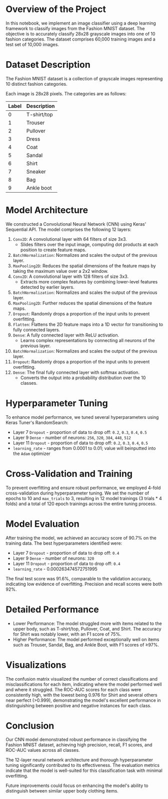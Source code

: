# Overview of the Project
In this notebook, we implement an image classifier using a deep learning framework to classify images from the Fashion MNIST dataset. The objective is to accurately classify 28x28 grayscale images into one of 10 fashion categories. The dataset comprises 60,000 training images and a test set of 10,000 images.

# Dataset Description
The Fashion MNIST dataset is a collection of grayscale images representing 10 distinct fashion categories.

Each image is 28x28 pixels. The categories are as follows:

| Label | Description |
|-------|-------------|
| 0     | T-shirt/top |
| 1     | Trouser     |
| 2     | Pullover    |
| 3     | Dress       |
| 4     | Coat        |
| 5     | Sandal      |
| 6     | Shirt       |
| 7     | Sneaker     |
| 8     | Bag         |
| 9     | Ankle boot  |

# Model Architecture
We constructed a Convolutional Neural Network (CNN) using Keras' Sequential API. The model comprises the following 12 layers:
1. `Conv2D`: A convolutional layer with 64 filters of size 3x3.
    - Slides filters over the input image, computing dot products at each position to create feature maps.
2. `BatchNormalization`: Normalizes and scales the output of the previous layer.
3. `MaxPooling2D`: Reduces the spatial dimensions of the feature maps by taking the maximum value over a 2x2 window.
4. `Conv2D`: A convolutional layer with 128 filters of size 3x3.
    - Extracts more complex features by combining lower-level features detected by earlier layers.
5. `BatchNormalization`: Normalizes and scales the output of the previous layer.
6. `MaxPooling2D`: Further reduces the spatial dimensions of the feature maps.
7. `Dropout`: Randomly drops a proportion of the input units to prevent overfitting.
8. `Flatten`: Flattens the 2D feature maps into a 1D vector for transitioning to fully connected layers.
9. `Dense`: A fully connected layer with ReLU activation.
    - Learns complex representations by connecting all neurons of the previous layer.
10. `BatchNormalization`: Normalizes and scales the output of the previous layer.
11. `Dropout`: Randomly drops a proportion of the input units to prevent overfitting.
12. `Dense`: The final fully connected layer with softmax activation.
    - Converts the output into a probability distribution over the 10 classes.

# Hyperparameter Tuning
To enhance model performance, we tuned several hyperparameters using Keras Tuner's RandomSearch:
- Layer 7 `Dropout` - proportion of data to drop off: `0.2`, `0.3`, `0.4`, `0.5`
- Layer 9 `Dense` - number of neurons: `256`, `320`, `384`, `448`, `512`
- Layer 11 `Dropout` - proportion of data to drop off: `0.2`, `0.3`, `0.4`, `0.5`
- `learning_rate` - ranges from 0.0001 to 0.01; value will beinputted into the `Adam` optimizer

# Cross-Validation and Training
To prevent overfitting and ensure robust performance, we employed 4-fold cross-validation during hyperparameter tuning. We set the number of epochs to 10 and `max_trials` to 3, resulting in 12 model trainings (3 trials * 4 folds) and a total of 120 epoch trainings across the entire tuning process.

# Model Evaluation
After training the model, we achieved an accuracy score of 90.7% on the training data. The best hyperparameters identified were:
- Layer 7 `Dropout` - proportion of data to drop off: `0.4`
- Layer 9 `Dense` - number of neurons: `320`
- Layer 11 `Dropout` - proportion of data to drop off: `0.4`
- `learning_rate` - 0.000263474572751995

The final test score was 91.6%, comparable to the validation accuracy, indicating low evidence of overfitting. Precision and recall scores were both 92%.

# Detailed Performance
- Lower Performance: The model struggled more with items related to the upper body, such as T-shirt/top, Pullover, Coat, and Shirt. The accuracy for Shirt was notably lower, with an F1 score of 75%.
- Higher Performance: The model performed exceptionally well on items such as Trouser, Sandal, Bag, and Ankle Boot, with F1 scores of ≥97%.

# Visualizations
The confusion matrix visualized the number of correct classifications and misclassifications for each item, indicating where the model performed well and where it struggled. The ROC-AUC scores for each class were consistently high, with the lowest being 0.976 for Shirt and several others near perfect (>0.999), demonstrating the model's excellent performance in distinguishing between positive and negative instances for each class.

# Conclusion
Our CNN model demonstrated robust performance in classifying the Fashion MNIST dataset, achieving high precision, recall, F1 scores, and ROC-AUC values across all classes.

The 12-layer neural network architecture and thorough hyperparameter tuning significantly contributed to its effectiveness. The evaluation metrics indicate that the model is well-suited for this classification task with minimal overfitting.

Future improvements could focus on enhancing the model's ability to distinguish between similar upper body clothing items.